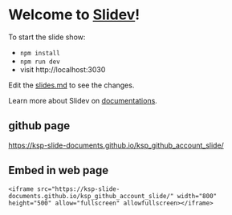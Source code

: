 # Welcome to [Slidev](https://github.com/slidevjs/slidev)!

To start the slide show:

- `npm install`
- `npm run dev`
- visit http://localhost:3030

Edit the [slides.md](./slides.md) to see the changes.

Learn more about Slidev on [documentations](https://sli.dev/).

## github page

https://ksp-slide-documents.github.io/ksp_github_account_slide/

## Embed in web page

```
<iframe src="https://ksp-slide-documents.github.io/ksp_github_account_slide/" width="800" height="500" allow="fullscreen" allowfullscreen></iframe>
```
